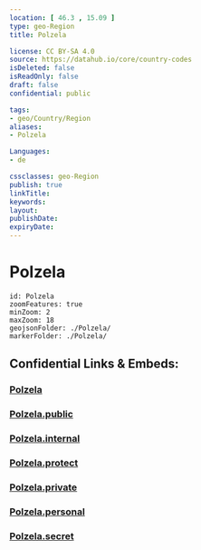 ```yaml
---
location: [ 46.3 , 15.09 ] 
type: geo-Region
title: Polzela

license: CC BY-SA 4.0
source: https://datahub.io/core/country-codes
isDeleted: false
isReadOnly: false
draft: false
confidential: public

tags:
- geo/Country/Region
aliases:
- Polzela

Languages:
- de

cssclasses: geo-Region
publish: true
linkTitle: 
keywords: 
layout: 
publishDate: 
expiryDate: 
---
```


# Polzela

```leaflet
id: Polzela
zoomFeatures: true 
minZoom: 2 
maxZoom: 18
geojsonFolder: ./Polzela/
markerFolder: ./Polzela/
```


## Confidential Links & Embeds: 

### [Polzela](/_Standards/Earth/Continent/Europe/Europe~Central/Slovenia/Regions~Slovenia/Savinjska/counties~Savinjska/Polzela.md) 

### [Polzela.public](/_public/Earth/Continent/Europe/Europe~Central/Slovenia/Regions~Slovenia/Savinjska/counties~Savinjska/Polzela.public.md) 

### [Polzela.internal](/_internal/Earth/Continent/Europe/Europe~Central/Slovenia/Regions~Slovenia/Savinjska/counties~Savinjska/Polzela.internal.md) 

### [Polzela.protect](/_protect/Earth/Continent/Europe/Europe~Central/Slovenia/Regions~Slovenia/Savinjska/counties~Savinjska/Polzela.protect.md) 

### [Polzela.private](/_private/Earth/Continent/Europe/Europe~Central/Slovenia/Regions~Slovenia/Savinjska/counties~Savinjska/Polzela.private.md) 

### [Polzela.personal](/_personal/Earth/Continent/Europe/Europe~Central/Slovenia/Regions~Slovenia/Savinjska/counties~Savinjska/Polzela.personal.md) 

### [Polzela.secret](/_secret/Earth/Continent/Europe/Europe~Central/Slovenia/Regions~Slovenia/Savinjska/counties~Savinjska/Polzela.secret.md)

